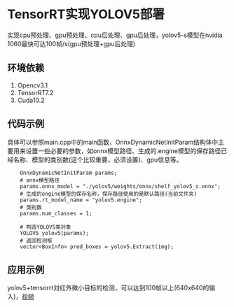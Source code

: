 # TensorRT实现YOLOV5部署
实现cpu预处理、gpu预处理、cpu后处理、gpu后处理，yolov5-s模型在nvidia 1060最快可达100帧/s(gpu预处理+gpu后处理)

## 环境依赖

1. Opencv3.1
2. TensorRT7.2
3. Cuda10.2

## 代码示例
具体可以参照main.cpp中的main函数，OnnxDynamicNetInitParam结构体中主要用来设置一些必要的参数，如onnx模型路径、生成的.engine模型的保存路径已经名称、模型的类别数(这个比较重要，必须设置)、gpu信息等。
```
    OnnxDynamicNetInitParam params;
    # onnx模型路径
    params.onnx_model = "./yolov5/weights/onnx/shelf_yolov5_s.onnx";
    # 生成的engine模型的保存名称，保存路径使用的是默认路径(当前文件夹)
    params.rt_model_name = "yolov5.engine";
    # 类别数
    params.num_classes = 1;

    # 构造YOLOV5类对象
    YOLOV5 yolov5(params);
    # 返回检测框
    vector<BoxInfo> pred_boxes = yolov5.Extract(img);
```

## 应用示例
yolov5+tensorrt对红外微小目标的检测，可以达到100帧以上(640x640的输入)，[视频](https://www.bilibili.com/video/BV1Fq4y1a7SS/)